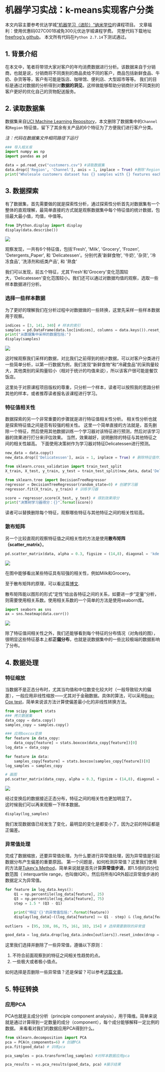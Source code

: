 # 机器学习实战：k-means实现客户分类
本文内容主要参考优达学城[”机器学习（进阶）“纳米学位](https://cn.udacity.com/course/machine-learning-engineer-nanodegree--nd009-cn-advanced)的课程项目。
文章福利：使用优惠码027C001B减免300元优达学城课程学费。
完整代码下载地址[freefrog‘s github](https://github.com/freefrog1986/Articles)。
本文所有代码在`Python 2.7.14`下测试通过。

## 1. 背景介绍
在本文中，笔者将带领大家对客户的年均消费数据进行分析。该数据来自于分销商，也就是说，分销商将不同类别的商品卖给不同的客户，商品包括新鲜食品、牛奶、杂货等等，客户有可能是饭店、咖啡馆、便利店、大型超市等等。
我们的目标是通过对数据的分析得到对**数据的洞见**，这样做能够帮助分销商针对不同类别的客户更好的优化自己的货物配送服务。

## 2. 读取数据集
数据集来自[UCI Machine Learning Repository](https://archive.ics.uci.edu/ml/datasets/Wholesale+customers)，本文删除了数据集中的`Channel`和`Region` 特征值，留下了其余有关产品的6个特征为了方便我们进行客户分类。
 
*注：代码在数据集文件相同路径下运行*

```python
### 导入相关库
import numpy as np
import pandas as pd

data = pd.read_csv("customers.csv") #读取数据集
data.drop(['Region', 'Channel'], axis = 1, inplace = True) #删除'Region', 'Channel'特征
print("Wholesale customers dataset has {} samples with {} features each.".format(*data.shape))
```

## 3. 数据探索
有了数据集，首先需要做的就是探索性分析，通过探索性分析首先对数据集有一个整体的直观理解，最简单直接的方式就是观察数据集中每个特征值的统计数据，包括最大最小值，均值，中值等。

```python
from IPython.display import display 
display(data.describe())
```
![](https://raw.githubusercontent.com/freefrog1986/Articles/master/%E6%9C%BA%E5%99%A8%E5%AD%A6%E4%B9%A0%E5%AE%9E%E6%88%98%EF%BC%9Ak-means%E5%AE%9E%E7%8E%B0%E5%AE%A2%E6%88%B7%E5%88%86%E7%B1%BB/statistical%20data.jpeg)

观察发现，一共有6个特征值，包括'Fresh', 'Milk', 'Grocery', 'Frozen', 'Detergents_Paper', 和 'Delicatessen'。分别代表'新鲜食物', '牛奶', '杂货', '冷冻食品', '洗涤剂和纸类产品', 和 '熟食'

我们可以发现，前五个特征，尤其'Fresh'和'Grocery'变化范围较大，'Delicatessen'变化范围较小。我们还可以通过对数据均值的观察，选取一些样本数据进行分析。

### 选择一些样本数据
为了更好的理解我们在分析过程中对数据做的一些转换，这里先采样一些样本数据用于观察。

``` python
indices = [3, 141, 340] # 样本的索引
samples = pd.DataFrame(data.loc[indices], columns = data.keys()).reset_index(drop = True) # 创建samples保存样本数据
print("从数据集中采样的数据包括:")
display(samples)
```
![](https://raw.githubusercontent.com/freefrog1986/Articles/master/%E6%9C%BA%E5%99%A8%E5%AD%A6%E4%B9%A0%E5%AE%9E%E6%88%98%EF%BC%9Ak-means%E5%AE%9E%E7%8E%B0%E5%AE%A2%E6%88%B7%E5%88%86%E7%B1%BB/samples.jpeg)

这时候观察我们采样的数据，对比我们之前得到的统计数据，可以对客户分类进行一些简单分析，以第一行数据为例，我们发现“新鲜食物”和“冷藏食品”的采购量较大，其他类别的采购量较小（相对于统计的均值来说），所以该客户很可能是餐饮饭店。

这里处于对原课程项目版权的尊重，只分析一个样本，读者可以按照我的思路分析其他的样本，或者推荐读者报名该课程进行学习。

### 特征值相关性
数据探索的另一个非常重要的步骤就是进行特征值相关性分析。
相关性分析也就是探索特征值之间是否有较强的相关性。
这里一个简单直接的方法就是，首先删除一个特征，然后使用其他数据训练一个学习器对该特征进行预测，然后对该学习器的效果进行打分来评估效果。
当然，效果越好，说明删除的特征与其他特征之间的相关性越高。
下面使用决策树作为学习器对特征Delicatessen进行预测。

```python
new_data = data.copy()
new_data.drop(['Delicatessen'], axis = 1, inplace = True) # 删除特征值作为新的数据集

from sklearn.cross_validation import train_test_split 
X_train, X_test, y_train, y_test = train_test_split(new_data, data['Delicatessen'], test_size=0.25, random_state=42) # 将数据集划分为训练和测试集

from sklearn.tree import DecisionTreeRegressor
regressor = DecisionTreeRegressor(random_state=0) # 创建学习器
regressor.fit(X_train, y_train) # 训练学习器

score = regressor.score(X_test, y_test) # 得到效果得分
print("决策树学习器得分：{}".format(score))
```
读者可以替换删除每个特征，观察哪些特征与其他特征之间的相关性较高。

### 散布矩阵
另一个比较直观的观察特征值之间相关性的方法是使用**散布矩阵（scatter_matrix）**。

```python
pd.scatter_matrix(data, alpha = 0.3, figsize = (14,8), diagonal = 'kde');
```

![](https://github.com/freefrog1986/Articles/blob/master/%E6%9C%BA%E5%99%A8%E5%AD%A6%E4%B9%A0%E5%AE%9E%E6%88%98%EF%BC%9Ak-means%E5%AE%9E%E7%8E%B0%E5%AE%A2%E6%88%B7%E5%88%86%E7%B1%BB/scatter-matrix.jpeg?raw=true)

在图中能够看出某些特征具有较强的相关性，例如Milk和Grocery。

至于散布矩阵的原理，可以看这篇[博文](http://blog.csdn.net/hurry0808/article/details/78573585?locationNum=7&fps=1).

散布矩阵能以图形的形式“定性”给出各特征之间的关系，如要进一步“定量”分析，则需要使用相关系数。使用相关系数的一个简单的方法是使用seaborn库。

```python
import seaborn as sns
ax = sns.heatmap(data.corr())
```
![](https://github.com/freefrog1986/Articles/blob/master/%E6%9C%BA%E5%99%A8%E5%AD%A6%E4%B9%A0%E5%AE%9E%E6%88%98%EF%BC%9Ak-means%E5%AE%9E%E7%8E%B0%E5%AE%A2%E6%88%B7%E5%88%86%E7%B1%BB/seaborn-corr.jpeg?raw=true)

除了特征值间相关性之外，我们还能够看到每个特征的分布情况（对角线的图），很明显这些特征基本上都**正偏分布**，也就是说数据集中的一些比较极端的数据影响了分布。

## 4. 数据处理
### 特征缩放
当数据不是正态分布时，尤其当均值和中位数变化较大时（一般导致较大的偏差），一般应用非线性缩放——尤其对于金融数据。具体的算法，可以采用[Box-Cox test](http://scipy.github.io/devdocs/generated/scipy.stats.boxcox.html)，简单来说该方法计算使偏差最小化的非线性转换方法。

``` python
from scipy import stats
### 拷贝数据集
data_copy = data.copy()
samples_copy = samples.copy()

### 应用boxcox变换
for feature in data_copy:
    data_copy[feature] = stats.boxcox(data_copy[feature])[0]
log_data = data_copy
  
for feature in data:
    samples_copy[feature] = stats.boxcox(samples_copy[feature])[0]
log_samples = samples_copy

# 画图
pd.scatter_matrix(data_copy, alpha = 0.3, figsize = (14,8), diagonal = 'kde');
```

![](https://github.com/freefrog1986/Articles/blob/master/%E6%9C%BA%E5%99%A8%E5%AD%A6%E4%B9%A0%E5%AE%9E%E6%88%98%EF%BC%9Ak-means%E5%AE%9E%E7%8E%B0%E5%AE%A2%E6%88%B7%E5%88%86%E7%B1%BB/boxcox%E5%8F%98%E6%8D%A2.jpeg?raw=true)

经过变换后的数据接近正态分布，特征之间的相关性也更加明显了。   
这时候我们可以再来观察一下样本数据。

``` python
display(log_samples)
```
我们发现数据值已经发生了变化，最明显的变化是都变小了，因为之前的特征都是正偏差。

### 异常值处理
完成了数据缩放，还要异常值处理。为什么要进行异常值处理，因为异常值是引起数据分布产生偏差的重要原因。
第一个问题是，如何检测异常值？这里我们使用的方法是[Tukey's Method](http://datapigtechnologies.com/blog/index.php/highlighting-outliers-in-your-data-with-the-tukey-method/)，简单来说就是首先计算**异常值步进**，即1.5倍的四分位数范围（ interquartile range，也叫做IQR）。然后将所有IQR外超过异常值步进的数据定义为异常值。

```python
for feature in log_data.keys():
    Q1 = np.percentile(log_data[feature], 25)
    Q3 = np.percentile(log_data[feature], 75)
    step = 1.5 * (Q3 - Q1)

    print("特征'{}'的异常值包括:".format(feature))
    display(log_data[~((log_data[feature] >= Q1 - step) & (log_data[feature] <= Q3 + step))])
    
outliers  = [95, 338, 86, 75, 161, 183, 154] # 选择需要删除的异常值

good_data = log_data.drop(log_data.index[outliers]).reset_index(drop = True) #删除选择的异常值
```

这里我们选择并删除了一些异常值，遵循以下原则：

1. 不符合前面观察到的特征之间相关性趋势的点。
2. 一些极大或者极小值点。

如何选择是否删除一些异常值？还是保留？可以参考[这篇文章](http://www.theanalysisfactor.com/outliers-to-drop-or-not-to-drop/)。

## 5. 特征转换
### 应用PCA
PCA也就是主成分分析（principle component analysis），用于降维。简单来说就是通过计算得到一定数量的成分（component），每个成分能够解释一定比例的数据。 
来看看对我们的数据应用PCA得到什么。

```python
from sklearn.decomposition import PCA
pca = PCA(n_components=6) # 创建PCA
pca.fit(good_data) # 训练pca

pca_samples = pca.transform(log_samples) #对样本数据应用pca

pca_results = vs.pca_results(good_data, pca) #展示结果
```


